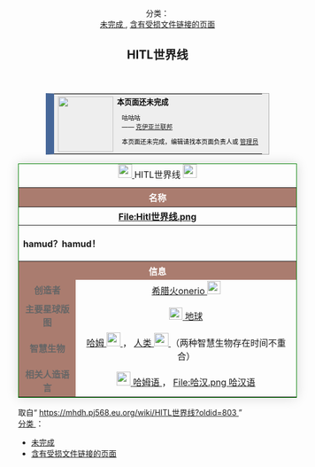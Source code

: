 <section id="mw-content">
 <div class="cosmos-pageAligned mw-body" id="content">
  <a id="top">
  </a>
  <header id="cosmos-page-header">
   <div class="page-header__categories">
    <span class="page-header__categories-in">
     分类：
    </span>
    <div class="page-header__categories-links">
     <a href="//mhdh.pj568.eu.org/wiki/Category:%E6%9C%AA%E5%AE%8C%E6%88%90" id="categories-top-0">
      未完成
     </a>
     ,
     <a href="//mhdh.pj568.eu.org/wiki/Category:%E5%90%AB%E6%9C%89%E5%8F%97%E6%8D%9F%E6%96%87%E4%BB%B6%E9%93%BE%E6%8E%A5%E7%9A%84%E9%A1%B5%E9%9D%A2" id="categories-top-1">
      含有受损文件链接的页面
     </a>
    </div>
   </div>
   <div id="cosmos-header-articleHeader">
    <h1 class="firstHeading" id="firstHeading">
     <span id="cosmos-title-text">
      <span class="mw-page-title-main">
       HITL世界线
      </span>
     </span>
     <div class="mw-indicators">
     </div>
    </h1>
   </div>
  </header>
  <div class="cosmos-articleContainer">
   <article id="cosmos-pageBody-content">
    <div id="cosmos-pageContent-subtitle">
     <div id="mw-content-subtitle">
     </div>
    </div>
    <div id="siteNotice">
     <!-- CentralNotice -->
    </div>
    <div class="mw-body-content mw-content-ltr" dir="ltr" id="mw-content-text" lang="zh">
     <div class="mw-parser-output">
      <table style="font-size: 95%; width: 80%; margin: 0 auto; border: 1px #aaa solid; border-collapse: collapse; background-color: #eee; ; border-left: 15px solid #466799">
       <tbody>
        <tr>
         <td style="width: 50px; padding: 2px 0px 2px 0.5em; text-align: center;">
          <span class="mw-default-size" typeof="mw:File">
           <a class="mw-file-description" href="//mhdh.pj568.eu.org/wiki/File:%E5%85%8B%E4%BC%8A%E4%BA%9A%E5%85%B0zzz.png">
            <img class="mw-file-element" decoding="async" height="100" src="//static.miraheze.org/hamuddaolihumanlinewikiwiki/5/51/%E5%85%8B%E4%BC%8A%E4%BA%9A%E5%85%B0zzz.png" width="100"/>
           </a>
          </span>
         </td>
         <td style="padding: 0.25em 0.5em; color:#000;">
          <b>
           本页面还未完成
          </b>
          <div style="font-size: smaller; margin-top:0.5em; margin-left:0.8em;">
           <p>
            咕咕咕
            <br/>
            ——
            <a href="//mhdh.pj568.eu.org/wiki/%E5%85%8B%E4%BC%8A%E4%BA%9A%E5%85%B0%E8%81%94%E9%82%A6" title="克伊亚兰联邦">
             克伊亚兰联邦
            </a>
           </p>
           <p>
            本页面还未完成，编辑请找本页面负责人或
            <a href="//mhdh.pj568.eu.org/wiki/User:Kh1Y3Ynquu" title="User:Kh1Y3Ynquu">
             管理员
            </a>
           </p>
          </div>
         </td>
        </tr>
       </tbody>
      </table>
      <table cellpadding="10" cellspacing="5" class="wi" style="float:right;border:1px solid green;margin-left:auto;text-align:center;box-shadow: 0 0 20px rgba(0, 0, 0, 0.15)">
       <caption>
        <span class="mw-default-size" typeof="mw:File">
         <a class="mw-file-description" href="//mhdh.pj568.eu.org/wiki/File:Hamud.png">
          <img class="mw-file-element" decoding="async" height="25" src="//static.miraheze.org/hamuddaolihumanlinewikiwiki/2/28/Hamud.png" width="25"/>
         </a>
        </span>
        HITL世界线
        <span class="mw-default-size" typeof="mw:File">
         <a class="mw-file-description" href="//mhdh.pj568.eu.org/wiki/File:Hamud.png">
          <img class="mw-file-element" decoding="async" height="25" src="//static.miraheze.org/hamuddaolihumanlinewikiwiki/2/28/Hamud.png" width="25"/>
         </a>
        </span>
       </caption>
       <tbody>
        <tr>
         <th colspan="2" style="background-color: #AA7C6F;font-weight:bold;color: #FFF;padding:0.3em;font-size:16px">
          名称
         </th>
        </tr>
        <tr>
         <th colspan="2">
          <span typeof="mw:Error mw:File">
           <a class="new" href="//mhdh.pj568.eu.org/wiki/Special:%E4%B8%8A%E4%BC%A0%E6%96%87%E4%BB%B6?wpDestFile=Hitl%E4%B8%96%E7%95%8C%E7%BA%BF.png" title="File:Hitl世界线.png">
            <span class="mw-file-element mw-broken-media" data-width="256">
             File:Hitl世界线.png
            </span>
           </a>
          </span>
         </th>
        </tr>
        <tr>
         <th colspan="2" style="text-align:left">
          <p>
           hamud？hamud！
          </p>
         </th>
        </tr>
        <tr>
         <th colspan="2" style="background-color: #AA7C6F;font-weight:bold;color: #FFF;padding:0.3em;font-size:16px">
          信息
         </th>
        </tr>
        <tr>
         <td style="background-color: #AA7C6F;color: #666;font-weight:bold;padding:0.3em">
          创造者
         </td>
         <td>
          <a class="new" href="//mhdh.pj568.eu.org/wiki/%E5%B8%8C%E8%85%8A%E7%81%ABonerio?action=edit&amp;redlink=1" title="希腊火onerio（页面不存在）">
           希腊火onerio
          </a>
          <span class="mw-default-size" typeof="mw:File">
           <a class="mw-file-description" href="//mhdh.pj568.eu.org/wiki/File:Xilahuo.png">
            <img class="mw-file-element" decoding="async" height="24" src="//static.miraheze.org/hamuddaolihumanlinewikiwiki/f/fa/Xilahuo.png" width="24"/>
           </a>
          </span>
         </td>
        </tr>
        <tr>
         <td style="background-color: #AA7C6F;color: #666;font-weight:bold;padding:0.3em">
          主要星球版图
         </td>
         <td>
          <span class="mw-default-size" typeof="mw:File">
           <a class="mw-file-description" href="//mhdh.pj568.eu.org/wiki/File:%E5%9C%B0%E7%90%83.png">
            <img class="mw-file-element" decoding="async" height="22" src="//static.miraheze.org/hamuddaolihumanlinewikiwiki/1/18/%E5%9C%B0%E7%90%83.png" width="24"/>
           </a>
          </span>
          <a class="new" href="//mhdh.pj568.eu.org/wiki/%E5%9C%B0%E7%90%83?action=edit&amp;redlink=1" title="地球（页面不存在）">
           地球
          </a>
         </td>
        </tr>
        <tr>
         <td style="background-color: #AA7C6F;color: #666;font-weight:bold;padding:0.3em">
          智慧生物
         </td>
         <td>
          <a class="new" href="//mhdh.pj568.eu.org/wiki/%E5%93%88%E5%A7%86%EF%BC%88hitl%E4%B8%96%E7%95%8C%E7%BA%BF%EF%BC%89?action=edit&amp;redlink=1" title="哈姆（hitl世界线）（页面不存在）">
           哈姆
          </a>
          <span class="mw-default-size" typeof="mw:File">
           <a class="mw-file-description" href="//mhdh.pj568.eu.org/wiki/File:Hamud.png">
            <img class="mw-file-element" decoding="async" height="25" src="//static.miraheze.org/hamuddaolihumanlinewikiwiki/2/28/Hamud.png" width="25"/>
           </a>
          </span>
          ，
          <a href="//mhdh.pj568.eu.org/wiki/%E4%BA%BA%E7%B1%BB" title="人类">
           人类
          </a>
          <span class="mw-default-size" typeof="mw:File">
           <a class="mw-file-description" href="//mhdh.pj568.eu.org/wiki/File:%E4%BA%BA%E7%B1%BB.png">
            <img class="mw-file-element" decoding="async" height="24" src="//static.miraheze.org/hamuddaolihumanlinewikiwiki/3/32/%E4%BA%BA%E7%B1%BB.png" width="26"/>
           </a>
          </span>
          （两种智慧生物存在时间不重合）
         </td>
        </tr>
        <tr>
         <td style="background-color: #AA7C6F;color: #666;font-weight:bold;padding:0.3em">
          相关人造语言
         </td>
         <td>
          <span class="mw-default-size" typeof="mw:File">
           <a class="mw-file-description" href="//mhdh.pj568.eu.org/wiki/File:Hamud.png">
            <img class="mw-file-element" decoding="async" height="25" src="//static.miraheze.org/hamuddaolihumanlinewikiwiki/2/28/Hamud.png" width="25"/>
           </a>
          </span>
          <a href="//mhdh.pj568.eu.org/wiki/%E5%93%88%E5%A7%86%E8%AF%AD" title="哈姆语">
           哈姆语
          </a>
          ，
          <span class="mw-default-size" typeof="mw:Error mw:File">
           <a class="new" href="//mhdh.pj568.eu.org/wiki/Special:%E4%B8%8A%E4%BC%A0%E6%96%87%E4%BB%B6?wpDestFile=%E5%93%88%E6%B1%89.png" title="File:哈汉.png">
            <span class="mw-file-element mw-broken-media">
             File:哈汉.png
            </span>
           </a>
          </span>
          <a class="new" href="//mhdh.pj568.eu.org/wiki/%E5%93%88%E6%B1%89%E8%AF%AD?action=edit&amp;redlink=1" title="哈汉语（页面不存在）">
           哈汉语
          </a>
         </td>
        </tr>
       </tbody>
      </table>
      <p>
       <br/>
      </p>
      <!-- 
NewPP limit report
Parsed by mwtask181
Cached time: 20240224124834
Cache expiry: 604800
Reduced expiry: false
Complications: []
CPU time usage: 0.041 seconds
Real time usage: 0.055 seconds
Preprocessor visited node count: 200/1000000
Post‐expand include size: 5154/2097152 bytes
Template argument size: 3184/2097152 bytes
Highest expansion depth: 7/100
Expensive parser function count: 0/99
Unstrip recursion depth: 0/20
Unstrip post‐expand size: 0/5000000 bytes
-->
      <!--
Transclusion expansion time report (%,ms,calls,template)
100.00%   21.882      1 -total
 68.35%   14.957      1 Template:兼容表
 28.66%    6.271      1 Template:WIP
 13.74%    3.007      4 Template:兼容表内容
 13.25%    2.899      1 Template:文前框
  9.34%    2.043      1 Template:兼容表图
  9.27%    2.028      1 Template:兼容表体
  7.91%    1.731      1 Template:兼容表配文
-->
      <!-- Saved in parser cache with key hamuddaolihumanlinewikiwiki:pcache:idhash:220-0!canonical!zh!groups=* and timestamp 20240224124834 and revision id 803. Rendering was triggered because: unknown
 -->
     </div>
     <noscript>
      <img alt="" height="1" src="https://mhdh.pj568.eu.org/wiki/Special:CentralAutoLogin/start?type=1x1" style="border: none; position: absolute;" title="" width="1"/>
     </noscript>
    </div>
    <div class="printfooter">
     取自“
     <a dir="ltr" href="https://mhdh.pj568.eu.org/wiki/HITL世界线?oldid=803">
      https://mhdh.pj568.eu.org/wiki/HITL世界线?oldid=803
     </a>
     ”
    </div>
    <span id="cosmos-content-categories">
     <div class="catlinks" data-mw="interface" id="catlinks">
      <div class="mw-normal-catlinks" id="mw-normal-catlinks">
       <a href="//mhdh.pj568.eu.org/wiki/Special:%E9%A1%B5%E9%9D%A2%E5%88%86%E7%B1%BB" title="Special:页面分类">
        分类
       </a>
       ：​
       <ul>
        <li>
         <a class="new" href="//mhdh.pj568.eu.org/wiki/Category:%E6%9C%AA%E5%AE%8C%E6%88%90?action=edit&amp;redlink=1" title="Category:未完成（页面不存在）">
          未完成
         </a>
        </li>
        <li>
         <a class="new" href="//mhdh.pj568.eu.org/wiki/Category:%E5%90%AB%E6%9C%89%E5%8F%97%E6%8D%9F%E6%96%87%E4%BB%B6%E9%93%BE%E6%8E%A5%E7%9A%84%E9%A1%B5%E9%9D%A2?action=edit&amp;redlink=1" title="Category:含有受损文件链接的页面（页面不存在）">
          含有受损文件链接的页面
         </a>
        </li>
       </ul>
      </div>
     </div>
    </span>
   </article>
  </div>
 </div>
</section>
